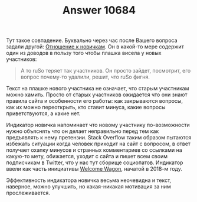 ﻿---
title: "Answer 10684"
se.owner.user_id: 178556
se.owner.display_name: "default locale"
se.owner.link: "https://ru.meta.stackoverflow.com/users/178556/default-locale"
se.answer_id: 10684
se.question_id: 10681
se.post_type: answer
se.is_accepted: False
---
<p>Тут такое совпадение. Буквально через час после Вашего вопроса задали другой: <a href="https://ru.meta.stackoverflow.com/questions/10683/%D0%9E%D1%82%D0%BD%D0%BE%D1%88%D0%B5%D0%BD%D0%B8%D0%B5-%D0%BA-%D0%BD%D0%BE%D0%B2%D0%B8%D1%87%D0%BA%D0%B0%D0%BC">Отношение к новичкам</a>. Он в какой-то мере содержит один из доводов в пользу того чтобы плашка висела у новых участников:</p>
<blockquote>
<p>А то ruSo теряет так участников. Он просто зайдет, посмотрит, его вопрос почему-то удалили, решит, что ruSo фигня.</p>
</blockquote>
<p>Текст на плашке нового участника не означает, что старым участникам можно хамить. Просто от старых участников ожидается что они знают правила сайта и особенности его работы: как закрываются вопросы, как их можно переоткрыть, кто ставит минуса, какие вопросы приветствуются, а какие нет.</p>
<p>Индикатор новичка напоминает что новому участнику по-возможности нужно объяснять что он делает неправильно перед тем как предъявлять к нему претензии. Stack Overflow таким образом пытаются избежать ситуации когда человек приходит на сайт с вопросом, в ответ получает охапку минусов и странных комментариев со ссылками на какую-то мету, обижается, уходит с сайта и пишет всем своим подписчикам в Twitter, что у нас тут сборище социопатов. Индикатор ввели как часть инициативы <a href="https://stackoverflow.blog/2018/07/10/welcome-wagon-classifying-comments-on-stack-overflow/">Welcome Wagon</a>, начатой в 2018-м году.</p>
<p>Эффективность индикатора новичка весьма неочевидна и текст, наверное, можно улучшить, но какая-никакая мотивация за ним прослеживается.</p>

